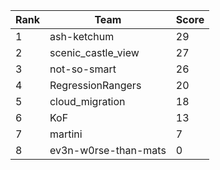 | Rank | Team | Score |
| --- | --- | --- |
|1|ash-ketchum|29|
|2|scenic_castle_view|27|
|3|not-so-smart|26|
|4|RegressionRangers|20|
|5|cloud_migration|18|
|6|KoF|13|
|7|martini|7|
|8|ev3n-w0rse-than-mats|0|
